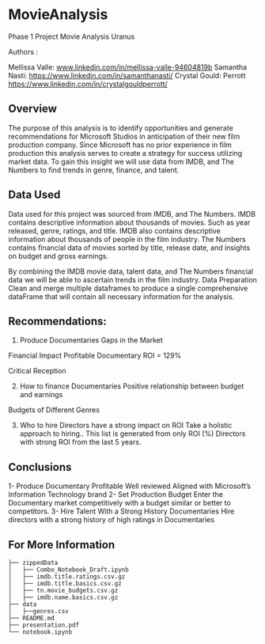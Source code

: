 # MovieAnalysis

Phase 1 Project Movie Analysis  Uranus

Authors :

Mellissa Valle: www.linkedin.com/in/mellissa-valle-94604819b
Samantha Nasti: https://www.linkedin.com/in/samanthanasti/
Crystal Gould: Perrott https://www.linkedin.com/in/crystalgouldperrott/  

## Overview
The purpose of this analysis is to identify opportunities and generate recommendations for Microsoft Studios in anticipation of their new film production company.
Since Microsoft has no prior experience in film production this analysis serves to create a strategy for success utilizing market data. To gain this insight we will use data from IMDB, and The Numbers to find trends in genre, finance, and talent.
 
## Data Used
Data used for this project was sourced from IMDB, and The Numbers.
IMDB contains descriptive information about thousands of movies. Such as year released, genre, ratings, and title. IMDB also contains descriptive information about thousands of people in the film industry. 
The Numbers contains financial data of movies sorted by title, release date, and insights on budget and gross earnings.

By combining the IMDB movie data, talent data, and The Numbers financial data we will be able to ascertain trends in the film industry.
Data Preparation
Clean and merge multiple dataframes to produce a single comprehensive dataFrame that will contain all necessary information for the analysis.



## Recommendations:
1) Produce Documentaries
Gaps in the Market

Financial Impact
Profitable
Documentary ROI = 129%

Critical Reception 

2) How to finance Documentaries
Positive relationship between budget and earnings


Budgets of Different Genres

3) Who to hire
Directors have a strong impact on ROI
Take a holistic approach to hiring.. This list is generated from only ROI (%)
 Directors with strong ROI from the last 5 years.

## Conclusions
1- Produce Documentary
Profitable
Well reviewed
Aligned with Microsoft’s Information Technology brand
2- Set Production Budget 
Enter the Documentary market competitively with a budget similar or better to competitors.
3- Hire Talent With a Strong History
Documentaries Hire directors with a strong history of high ratings in Documentaries 

## For More Information

```
├── zippedData
│   ├── Combo_Notebook_Draft.ipynb
│   ├── imdb.title.ratings.csv.gz
│   ├── imdb.title.basics.csv.gz
│   ├── tn.movie_budgets.csv.gz
│   ├── imdb.name.basics.csv.gz
├── data
│   ├──genres.csv
├── README.md
├── presentation.pdf
└── notebook.ipynb
```



